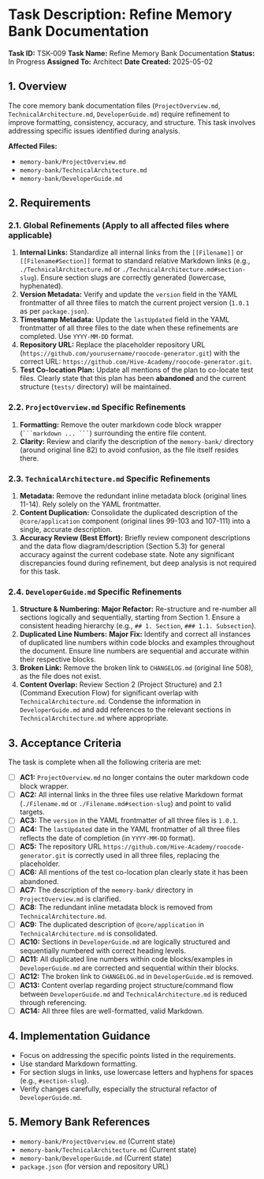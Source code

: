 # Task Description: Refine Memory Bank Documentation

**Task ID:** TSK-009
**Task Name:** Refine Memory Bank Documentation
**Status:** In Progress
**Assigned To:** Architect
**Date Created:** 2025-05-02

## 1. Overview

The core memory bank documentation files (`ProjectOverview.md`, `TechnicalArchitecture.md`, `DeveloperGuide.md`) require refinement to improve formatting, consistency, accuracy, and structure. This task involves addressing specific issues identified during analysis.

**Affected Files:**

- `memory-bank/ProjectOverview.md`
- `memory-bank/TechnicalArchitecture.md`
- `memory-bank/DeveloperGuide.md`

## 2. Requirements

### 2.1. Global Refinements (Apply to all affected files where applicable)

1.  **Internal Links:** Standardize all internal links from the `[[Filename]]` or `[[Filename#Section]]` format to standard relative Markdown links (e.g., `./TechnicalArchitecture.md` or `./TechnicalArchitecture.md#section-slug`). Ensure section slugs are correctly generated (lowercase, hyphenated).
2.  **Version Metadata:** Verify and update the `version` field in the YAML frontmatter of all three files to match the current project version (`1.0.1` as per `package.json`).
3.  **Timestamp Metadata:** Update the `lastUpdated` field in the YAML frontmatter of all three files to the date when these refinements are completed. Use `YYYY-MM-DD` format.
4.  **Repository URL:** Replace the placeholder repository URL (`https://github.com/yourusername/roocode-generator.git`) with the correct URL: `https://github.com/Hive-Academy/roocode-generator.git`.
5.  **Test Co-location Plan:** Update all mentions of the plan to co-locate test files. Clearly state that this plan has been **abandoned** and the current structure (`tests/` directory) will be maintained.

### 2.2. `ProjectOverview.md` Specific Refinements

1.  **Formatting:** Remove the outer markdown code block wrapper (` ```markdown ... ``` `) surrounding the entire file content.
2.  **Clarity:** Review and clarify the description of the `memory-bank/` directory (around original line 82) to avoid confusion, as the file itself resides there.

### 2.3. `TechnicalArchitecture.md` Specific Refinements

1.  **Metadata:** Remove the redundant inline metadata block (original lines 11-14). Rely solely on the YAML frontmatter.
2.  **Content Duplication:** Consolidate the duplicated description of the `@core/application` component (original lines 99-103 and 107-111) into a single, accurate description.
3.  **Accuracy Review (Best Effort):** Briefly review component descriptions and the data flow diagram/description (Section 5.3) for general accuracy against the current codebase state. Note any significant discrepancies found during refinement, but deep analysis is not required for this task.

### 2.4. `DeveloperGuide.md` Specific Refinements

1.  **Structure & Numbering:** **Major Refactor:** Re-structure and re-number all sections logically and sequentially, starting from Section 1. Ensure a consistent heading hierarchy (e.g., `## 1. Section`, `### 1.1. Subsection`).
2.  **Duplicated Line Numbers:** **Major Fix:** Identify and correct all instances of duplicated line numbers within code blocks and examples throughout the document. Ensure line numbers are sequential and accurate within their respective blocks.
3.  **Broken Link:** Remove the broken link to `CHANGELOG.md` (original line 508), as the file does not exist.
4.  **Content Overlap:** Review Section 2 (Project Structure) and 2.1 (Command Execution Flow) for significant overlap with `TechnicalArchitecture.md`. Condense the information in `DeveloperGuide.md` and add references to the relevant sections in `TechnicalArchitecture.md` where appropriate.

## 3. Acceptance Criteria

The task is complete when all the following criteria are met:

- [ ] **AC1:** `ProjectOverview.md` no longer contains the outer markdown code block wrapper.
- [ ] **AC2:** All internal links in the three files use relative Markdown format (`./Filename.md` or `./Filename.md#section-slug`) and point to valid targets.
- [ ] **AC3:** The `version` in the YAML frontmatter of all three files is `1.0.1`.
- [ ] **AC4:** The `lastUpdated` date in the YAML frontmatter of all three files reflects the date of completion (in `YYYY-MM-DD` format).
- [ ] **AC5:** The repository URL `https://github.com/Hive-Academy/roocode-generator.git` is correctly used in all three files, replacing the placeholder.
- [ ] **AC6:** All mentions of the test co-location plan clearly state it has been abandoned.
- [ ] **AC7:** The description of the `memory-bank/` directory in `ProjectOverview.md` is clarified.
- [ ] **AC8:** The redundant inline metadata block is removed from `TechnicalArchitecture.md`.
- [ ] **AC9:** The duplicated description of `@core/application` in `TechnicalArchitecture.md` is consolidated.
- [ ] **AC10:** Sections in `DeveloperGuide.md` are logically structured and sequentially numbered with correct heading levels.
- [ ] **AC11:** All duplicated line numbers within code blocks/examples in `DeveloperGuide.md` are corrected and sequential within their blocks.
- [ ] **AC12:** The broken link to `CHANGELOG.md` in `DeveloperGuide.md` is removed.
- [ ] **AC13:** Content overlap regarding project structure/command flow between `DeveloperGuide.md` and `TechnicalArchitecture.md` is reduced through referencing.
- [ ] **AC14:** All three files are well-formatted, valid Markdown.

## 4. Implementation Guidance

- Focus on addressing the specific points listed in the requirements.
- Use standard Markdown formatting.
- For section slugs in links, use lowercase letters and hyphens for spaces (e.g., `#section-slug`).
- Verify changes carefully, especially the structural refactor of `DeveloperGuide.md`.

## 5. Memory Bank References

- `memory-bank/ProjectOverview.md` (Current state)
- `memory-bank/TechnicalArchitecture.md` (Current state)
- `memory-bank/DeveloperGuide.md` (Current state)
- `package.json` (for version and repository URL)
